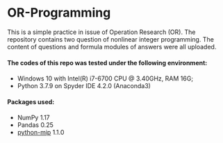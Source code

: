 # OR-Programming
This is a simple practice in issue of Operation Research (OR). The repository contains two question of nonlinear integer programming. The content of questions and formula modules of answers were all uploaded.

#### The codes of this repo was tested under the following environment: <h4>
* Windows 10 with Intel(R) i7-6700 CPU @ 3.40GHz, RAM 16G;
* Python 3.7.9 on Spyder IDE 4.2.0 (Anaconda3)

#### Packages used: <h4>
* NumPy 1.17
* Pandas 0.25
* [python-mip](https://github.com/coin-or/python-mip) 1.1.0
